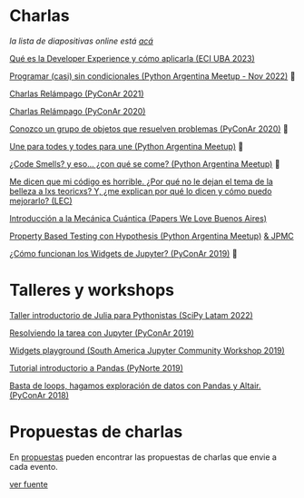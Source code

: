 # Charlas

*la lista de diapositivas online está [acá](http://slides.saxa.xyz)*

[Qué es la Developer Experience y cómo aplicarla (ECI UBA 2023)](./presentaciones/eci_2023/) 

[Programar (casi) sin condicionales (Python Argentina Meetup - Nov 2022)](./presentaciones/pyar_sincondicionales/) 📼

[Charlas Relámpago (PyConAr 2021)](./presentaciones/pyconar_2021/)

[Charlas Relámpago (PyConAr 2020)](https://github.com/akielbowicz/presentations/tree/pyconar_2020_charlas_relampago)

[Conozco un grupo de objetos que resuelven problemas (PyConAr 2020)](./presentaciones/pyconar_2020/) 📼

[Une para todes y todes para une (Python Argentina Meetup)](./presentaciones/pyar_pairprogramming/) 📼

[¿Code Smells? y eso... ¿con qué se come? (Python Argentina Meetup)](./presentaciones/pyar_codesmells/) 📼

[Me dicen que mi código es horrible. ¿Por qué no le dejan el tema de la belleza a lxs teoricxs? Y, ¿me explican por qué lo dicen y cómo puedo mejorarlo? (LEC)](./presentaciones/lec_journal_club/)

[Introducción a la Mecánica Cuántica (Papers We Love Buenos Aires)](./presentaciones/pwl_mecanica_cuantica/)

[Property Based Testing con Hypothesis (Python Argentina Meetup)](./presentaciones/pyar_hypotesis/) [& JPMC](./presentaciones/jpmc_hypothesis/)

[¿Cómo funcionan los Widgets de Jupyter? (PyConAr 2019)](./presentaciones/pyconar_2019/) 📼

# Talleres y workshops

[Taller introductorio de Julia para Pythonistas (SciPy Latam 2022)](https://github.com/akielbowicz/scipy-latam-2022-taller-julia)

[Resolviendo la tarea con Jupyter (PyConAr 2019)](https://github.com/akielbowicz/pyconar-2019-jupyter-tarea)

[Widgets playground (South America Jupyter Community Workshop 2019)](https://github.com/akielbowicz/ipywidgets-playground/tree/master)

[Tutorial introductorio a Pandas (PyNorte 2019)](https://github.com/akielbowicz/pynorte-tutorial-pandas)

[Basta de loops, hagamos exploración de datos con Pandas y Altair. (PyConAr 2018)](https://github.com/akielbowicz/pandas-altair_2018)

# Propuestas de charlas

En [propuestas](./propuestas/) pueden encontrar las propuestas de charlas que envie a cada evento.


[ver fuente](https://github.com/akielbowicz/presentations)
